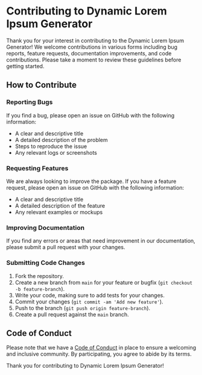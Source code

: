 # Contributing to Dynamic Lorem Ipsum Generator

Thank you for your interest in contributing to the Dynamic Lorem Ipsum Generator! We welcome contributions in various forms including bug reports, feature requests, documentation improvements, and code contributions. Please take a moment to review these guidelines before getting started.

## How to Contribute

### Reporting Bugs

If you find a bug, please open an issue on GitHub with the following information:
- A clear and descriptive title
- A detailed description of the problem
- Steps to reproduce the issue
- Any relevant logs or screenshots

### Requesting Features

We are always looking to improve the package. If you have a feature request, please open an issue on GitHub with the following information:
- A clear and descriptive title
- A detailed description of the feature
- Any relevant examples or mockups

### Improving Documentation

If you find any errors or areas that need improvement in our documentation, please submit a pull request with your changes.

### Submitting Code Changes

1. Fork the repository.
2. Create a new branch from `main` for your feature or bugfix (`git checkout -b feature-branch`).
3. Write your code, making sure to add tests for your changes.
4. Commit your changes (`git commit -am 'Add new feature'`).
5. Push to the branch (`git push origin feature-branch`).
6. Create a pull request against the `main` branch.

## Code of Conduct

Please note that we have a [Code of Conduct](CODE_OF_CONDUCT.md) in place to ensure a welcoming and inclusive community. By participating, you agree to abide by its terms.

Thank you for contributing to Dynamic Lorem Ipsum Generator!
